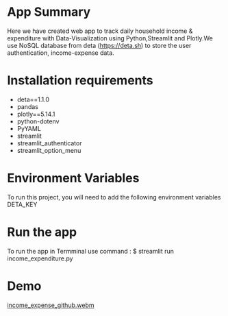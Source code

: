 # App Summary
 Here we have created web app to track daily household income & expenditure with Data-Visualization using Python,Streamlit and Plotly.We use NoSQL database from deta (https://deta.sh) to store the user authentication, income-expense data.
 
 # Installation requirements
* deta==1.1.0
* pandas
* plotly==5.14.1
* python-dotenv
* PyYAML
* streamlit
* streamlit_authenticator
* streamlit_option_menu
 
# Environment Variables
To run this project, you will need to add the following environment variables DETA_KEY
# Run the app
To run the app in Termminal use command :
$ streamlit run income_expenditure.py
# Demo


[income_expense_github.webm](https://github.com/NiranjanS1990/Household_daily_expense/assets/96157145/4bd0db0c-e431-4619-9ded-8e7150e8cf8f)


